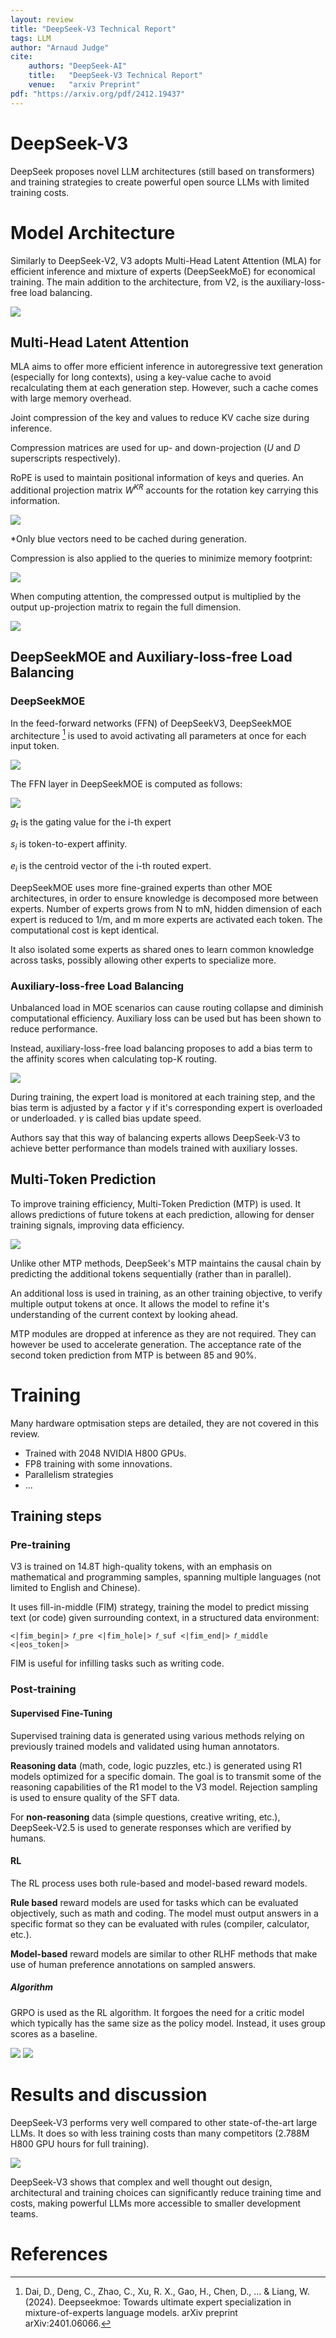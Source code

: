```yaml
---
layout: review
title: "DeepSeek-V3 Technical Report"
tags: LLM 
author: "Arnaud Judge"
cite:
    authors: "DeepSeek-AI"
    title:   "DeepSeek-V3 Technical Report"
    venue:   "arxiv Preprint"
pdf: "https://arxiv.org/pdf/2412.19437"
---
```


# DeepSeek-V3

DeepSeek proposes novel LLM architectures (still based on transformers) and training strategies to create powerful open source LLMs with limited training costs.

# Model Architecture

Similarly to DeepSeek-V2, V3 adopts Multi-Head Latent Attention (MLA) for efficient inference and mixture of experts (DeepSeekMoE) for economical training.
The main addition to the architecture, from V2, is the auxiliary-loss-free load balancing.

![](/article/images/DeepSeekV3/architecture.JPG)

## Multi-Head Latent Attention

MLA aims to offer more efficient inference in autoregressive text generation (especially for long contexts), using a key-value cache to avoid recalculating them at each generation step. However, such a cache comes with large memory overhead.

Joint compression of the key and values to reduce KV cache size during inference.

Compression matrices are used for up- and down-projection ($U$ and $D$ superscripts respectively). 

RoPE is used to maintain positional information of keys and queries. An additional projection matrix $W^{KR}$ accounts for the rotation key carrying this information.

![](/article/images/DeepSeekV3/MLA_kv_compression.JPG)

*Only blue vectors need to be cached during generation.

Compression is also applied to the queries to minimize memory footprint: 

![](/article/images/DeepSeekV3/MLA_query_compression.JPG)

When computing attention, the compressed output is multiplied by the output up-projection matrix to regain the full dimension.

![](/article/images/DeepSeekV3/MLA_attention_output.JPG)

## DeepSeekMOE and Auxiliary-loss-free Load Balancing

### DeepSeekMOE

In the feed-forward networks (FFN) of DeepSeekV3, DeepSeekMOE architecture [^1] is used to avoid activating all parameters at once for each input token.

![](/article/images/DeepSeekV3/DeepSeekMOE.JPG)

The FFN layer in DeepSeekMOE is computed as follows:

![](/article/images/DeepSeekV3/DeepSeekMOE_Equations.JPG)

$g_t$ is the gating value for the i-th expert

$s_i$ is token-to-expert affinity.

$e_i$ is the centroid vector of the i-th routed expert.

DeepSeekMOE uses more fine-grained experts than other MOE architectures, in order to ensure knowledge is decomposed more between experts.
Number of experts grows from N to mN, hidden dimension of each expert is reduced to 1/m, and m more experts are activated each token. 
The computational cost is kept identical.

It also isolated some experts as shared ones to learn common knowledge across tasks, possibly allowing other experts to specialize more.

### Auxiliary-loss-free Load Balancing

Unbalanced load in MOE scenarios can cause routing collapse and diminish computational efficiency.
Auxiliary loss can be used but has been shown to reduce performance.

Instead, auxiliary-loss-free load balancing proposes to add a bias term to the affinity scores when calculating top-K routing.

![](/article/images/DeepSeekV3/ALF_load_balancing.JPG)

During training, the expert load is monitored at each training step, and the bias term is adjusted by a factor $\gamma$ if it's corresponding expert is overloaded or underloaded.
$\gamma$ is called bias update speed.

Authors say that this way of balancing experts allows DeepSeek-V3 to achieve better performance than models trained with auxiliary losses.


## Multi-Token Prediction

To improve training efficiency, Multi-Token Prediction (MTP) is used. It allows predictions of future tokens at each prediction, allowing for denser training signals, improving data efficiency.

![](/article/images/DeepSeekV3/MTP.JPG)

Unlike other MTP methods, DeepSeek's MTP maintains the causal chain by predicting the additional tokens sequentially (rather than in parallel).

An additional loss is used in training, as an other training objective, to verify multiple output tokens at once. It allows the model to refine it's understanding of the current context by looking ahead.

MTP modules are dropped at inference as they are not required. They can however be used to accelerate generation. The acceptance rate of the second token prediction from MTP is between 85 and 90%.

# Training

Many hardware optmisation steps are detailed, they are not covered in this review.

- Trained with 2048 NVIDIA H800 GPUs.
- FP8 training with some innovations.
- Parallelism strategies
- ...

## Training steps
### Pre-training
V3 is trained on 14.8T high-quality tokens, with an emphasis on mathematical and programming samples, spanning multiple languages (not limited to English and Chinese). 

It uses fill-in-middle (FIM) strategy, training the model to predict missing text (or code) given surrounding context, in a structured data environment:

`<|fim_begin|> 𝑓_pre <|fim_hole|> 𝑓_suf <|fim_end|> 𝑓_middle <|eos_token|>`

FIM is useful for infilling tasks such as writing code.

### Post-training
#### Supervised Fine-Tuning

Supervised training data is generated using various methods relying on previously trained models and validated using human annotators.

**Reasoning data** (math, code, logic puzzles, etc.) is generated using  R1 models optimized for a specific domain. The goal is to transmit some of the reasoning capabilities of the R1 model to the V3 model. Rejection sampling is used to ensure quality of the SFT data.

For **non-reasoning** data (simple questions, creative writing, etc.), DeepSeek-V2.5 is used to generate responses which are verified by humans.


#### RL

The RL process uses both rule-based and model-based reward models.

**Rule based** reward models are used for tasks which can be evaluated objectively, such as math and coding. The model must output answers in a specific format so they can be evaluated with rules (compiler, calculator, etc.).

**Model-based** reward models are similar to other RLHF methods that make use of human preference annotations on sampled answers.


##### Algorithm

GRPO is used as the RL algorithm. It forgoes the need for a critic model which typically has the same size as the policy model. Instead, it uses group scores as a baseline.

![](/article/images/DeepSeekV3/grpo.JPG)
![](/article/images/DeepSeekV3/grpo_adv.JPG)

# Results and discussion

DeepSeek-V3 performs very well compared to other state-of-the-art large LLMs. It does so with less training costs than many competitors (2.788M H800 GPU hours for full training).

![](/article/images/DeepSeekV3/results.JPG)

DeepSeek-V3 shows that complex and well thought out design, architectural and training choices can significantly reduce training time and costs, making powerful LLMs more accessible to smaller development teams.


# References
[^1]: Dai, D., Deng, C., Zhao, C., Xu, R. X., Gao, H., Chen, D., ... & Liang, W. (2024). Deepseekmoe: Towards ultimate expert specialization in mixture-of-experts language models. arXiv preprint arXiv:2401.06066.
